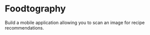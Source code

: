 # Foodtography
Build a mobile application allowing you to scan an image for recipe recommendations. 
